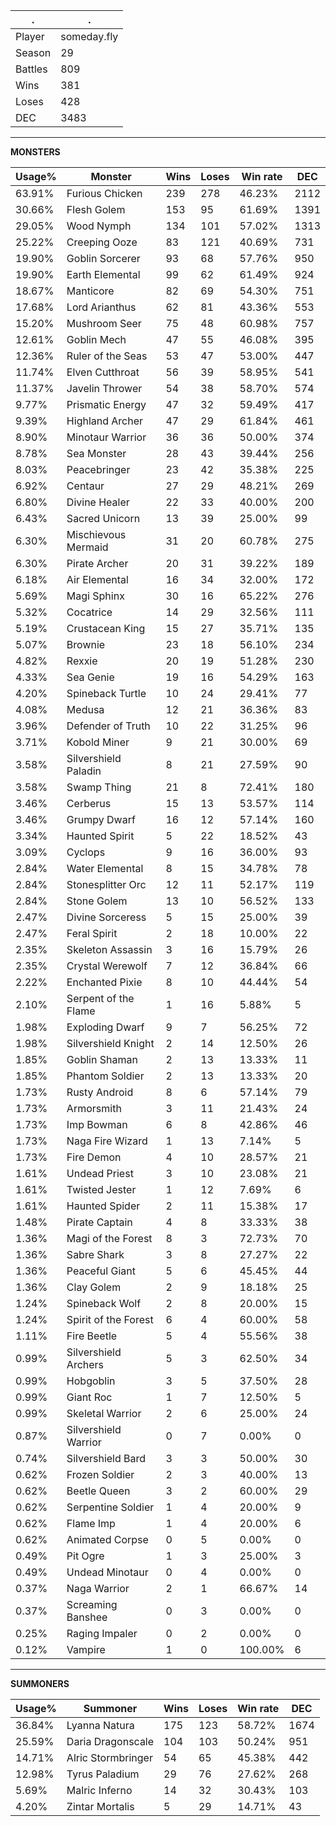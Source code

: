 .|.
|-|-
Player|someday.fly
Season|29
Battles|809
Wins|381
Loses|428
DEC|3483

---
**MONSTERS**

Usage%|Monster|Wins|Loses|Win rate|DEC|
-|-|-|-|-|-|
63.91%|Furious Chicken|239|278|46.23%|2112|
30.66%|Flesh Golem|153|95|61.69%|1391|
29.05%|Wood Nymph|134|101|57.02%|1313|
25.22%|Creeping Ooze|83|121|40.69%|731|
19.90%|Goblin Sorcerer|93|68|57.76%|950|
19.90%|Earth Elemental|99|62|61.49%|924|
18.67%|Manticore|82|69|54.30%|751|
17.68%|Lord Arianthus|62|81|43.36%|553|
15.20%|Mushroom Seer|75|48|60.98%|757|
12.61%|Goblin Mech|47|55|46.08%|395|
12.36%|Ruler of the Seas|53|47|53.00%|447|
11.74%|Elven Cutthroat|56|39|58.95%|541|
11.37%|Javelin Thrower|54|38|58.70%|574|
9.77%|Prismatic Energy|47|32|59.49%|417|
9.39%|Highland Archer|47|29|61.84%|461|
8.90%|Minotaur Warrior|36|36|50.00%|374|
8.78%|Sea Monster|28|43|39.44%|256|
8.03%|Peacebringer|23|42|35.38%|225|
6.92%|Centaur|27|29|48.21%|269|
6.80%|Divine Healer|22|33|40.00%|200|
6.43%|Sacred Unicorn|13|39|25.00%|99|
6.30%|Mischievous Mermaid|31|20|60.78%|275|
6.30%|Pirate Archer|20|31|39.22%|189|
6.18%|Air Elemental|16|34|32.00%|172|
5.69%|Magi Sphinx|30|16|65.22%|276|
5.32%|Cocatrice|14|29|32.56%|111|
5.19%|Crustacean King|15|27|35.71%|135|
5.07%|Brownie|23|18|56.10%|234|
4.82%|Rexxie|20|19|51.28%|230|
4.33%|Sea Genie|19|16|54.29%|163|
4.20%|Spineback Turtle|10|24|29.41%|77|
4.08%|Medusa|12|21|36.36%|83|
3.96%|Defender of Truth|10|22|31.25%|96|
3.71%|Kobold Miner|9|21|30.00%|69|
3.58%|Silvershield Paladin|8|21|27.59%|90|
3.58%|Swamp Thing|21|8|72.41%|180|
3.46%|Cerberus|15|13|53.57%|114|
3.46%|Grumpy Dwarf|16|12|57.14%|160|
3.34%|Haunted Spirit|5|22|18.52%|43|
3.09%|Cyclops|9|16|36.00%|93|
2.84%|Water Elemental|8|15|34.78%|78|
2.84%|Stonesplitter Orc|12|11|52.17%|119|
2.84%|Stone Golem|13|10|56.52%|133|
2.47%|Divine Sorceress|5|15|25.00%|39|
2.47%|Feral Spirit|2|18|10.00%|22|
2.35%|Skeleton Assassin|3|16|15.79%|26|
2.35%|Crystal Werewolf|7|12|36.84%|66|
2.22%|Enchanted Pixie|8|10|44.44%|54|
2.10%|Serpent of the Flame|1|16|5.88%|5|
1.98%|Exploding Dwarf|9|7|56.25%|72|
1.98%|Silvershield Knight|2|14|12.50%|26|
1.85%|Goblin Shaman|2|13|13.33%|11|
1.85%|Phantom Soldier|2|13|13.33%|20|
1.73%|Rusty Android|8|6|57.14%|79|
1.73%|Armorsmith|3|11|21.43%|24|
1.73%|Imp Bowman|6|8|42.86%|46|
1.73%|Naga Fire Wizard|1|13|7.14%|5|
1.73%|Fire Demon|4|10|28.57%|21|
1.61%|Undead Priest|3|10|23.08%|21|
1.61%|Twisted Jester|1|12|7.69%|6|
1.61%|Haunted Spider|2|11|15.38%|17|
1.48%|Pirate Captain|4|8|33.33%|38|
1.36%|Magi of the Forest|8|3|72.73%|70|
1.36%|Sabre Shark|3|8|27.27%|22|
1.36%|Peaceful Giant|5|6|45.45%|44|
1.36%|Clay Golem|2|9|18.18%|25|
1.24%|Spineback Wolf|2|8|20.00%|15|
1.24%|Spirit of the Forest|6|4|60.00%|58|
1.11%|Fire Beetle|5|4|55.56%|38|
0.99%|Silvershield Archers|5|3|62.50%|34|
0.99%|Hobgoblin|3|5|37.50%|28|
0.99%|Giant Roc|1|7|12.50%|5|
0.99%|Skeletal Warrior|2|6|25.00%|24|
0.87%|Silvershield Warrior|0|7|0.00%|0|
0.74%|Silvershield Bard|3|3|50.00%|30|
0.62%|Frozen Soldier|2|3|40.00%|13|
0.62%|Beetle Queen|3|2|60.00%|29|
0.62%|Serpentine Soldier|1|4|20.00%|9|
0.62%|Flame Imp|1|4|20.00%|6|
0.62%|Animated Corpse|0|5|0.00%|0|
0.49%|Pit Ogre|1|3|25.00%|3|
0.49%|Undead Minotaur|0|4|0.00%|0|
0.37%|Naga Warrior|2|1|66.67%|14|
0.37%|Screaming Banshee|0|3|0.00%|0|
0.25%|Raging Impaler|0|2|0.00%|0|
0.12%|Vampire|1|0|100.00%|6|

---
**SUMMONERS**

Usage%|Summoner|Wins|Loses|Win rate|DEC|
-|-|-|-|-|-|
36.84%|Lyanna Natura|175|123|58.72%|1674|
25.59%|Daria Dragonscale|104|103|50.24%|951|
14.71%|Alric Stormbringer|54|65|45.38%|442|
12.98%|Tyrus Paladium|29|76|27.62%|268|
5.69%|Malric Inferno|14|32|30.43%|103|
4.20%|Zintar Mortalis|5|29|14.71%|43|
